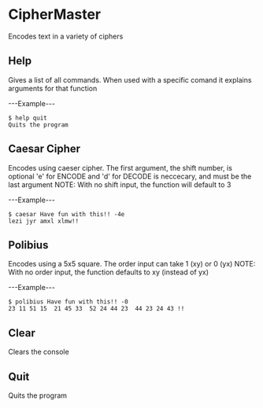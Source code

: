 # CipherMaster
 Encodes text in a variety of ciphers

 ## Help
  Gives a list of all commands. When used with a specific comand it explains arguments for that function
  
  ---Example---
    
    $ help quit
    Quits the program

 ## Caesar Cipher
  Encodes using caeser cipher. The first argument, the shift number, is optional
  'e' for ENCODE and 'd' for DECODE is neccecary, and must be the last argument
  NOTE: With no shift input, the function will default to 3

  ---Example---
    
    $ caesar Have fun with this!! -4e
    lezi jyr amxl xlmw!!

 ## Polibius
  Encodes using a 5x5 square. The order input can take 1 (xy) or 0 (yx)
  NOTE: With no order input, the function defaults to xy (instead of yx)

  ---Example---
    
    $ polibius Have fun with this!! -0
    23 11 51 15  21 45 33  52 24 44 23  44 23 24 43 !!
    
  ## Clear
   Clears the console
 ## Quit
   Quits the program 